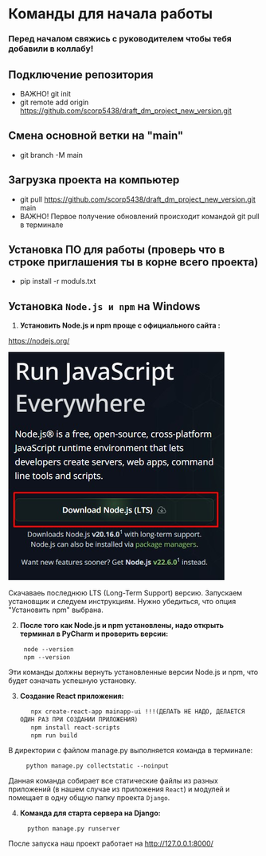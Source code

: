 # Команды для начала работы
### Перед началом свяжись с руководителем чтобы тебя добавили в коллабу!
## Подключение репозитория
* ВАЖНО! git init
* git remote add origin https://github.com/scorp5438/draft_dm_project_new_version.git
## Смена основной ветки на "main"
* git branch -M main
## Загрузка проекта на компьютер
* git pull https://github.com/scorp5438/draft_dm_project_new_version.git main
* ВАЖНО! Первое получение обновлений происходит командой git pull в терминале
## Установка ПО для работы (проверь что в строке приглашения ты в корне всего проекта)
* pip install -r moduls.txt

## Установка `Node.js и npm` на Windows
1. **Установить Node.js и npm проще с официального сайта :**

https://nodejs.org/

![Создание и обьединение файлов](/img_readme/Screenshot_1.jpg)

Скачаваеь последнюю LTS (Long-Term Support) версию.
Запускаем установщик и следуем инструкциям. Нужно убедиться, что опция "Установить npm" выбрана.

2. **После того как Node.js и npm установлены, надо открыть терминал в PyCharm и проверить версии:**

        node --version
        npm --version


Эти команды должны вернуть установленные версии Node.js и npm, что будет означать успешную установку.

3. **Создание React приложения:**

          npx create-react-app mainapp-ui !!!(ДЕЛАТЬ НЕ НАДО, ДЕЛАЕТСЯ ОДИН РАЗ ПРИ СОЗДАНИИ ПРИЛОЖЕНИЯ)
          npm install react-scripts
          npm run build

В директории с файлом manage.py выполняется команда в терминале:

         python manage.py collectstatic --noinput

Данная команда собирает все статические файлы из разных приложений (в нашем случае из приложения `React`) и модулей и помещает в одну общую папку проекта `Django`.

4. **Команда для старта сервера на Django:**

         python manage.py runserver

После запуска наш проект работает на http://127.0.0.1:8000/

